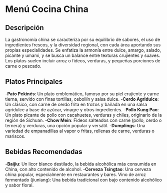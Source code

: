 # Menú Cocina China

## Descripción

La gastronomía china se caracteriza por su equilibrio de sabores, el uso de ingredientes frescos, y la diversidad regional, con cada área aportando sus propias especialidades. Se enfatiza la armonía entre dulce, amargo, salado, picante y umami, y se busca un balance entre texturas crujientes y suaves. Los platos suelen incluir arroz o fideos, verduras, y pequeñas porciones de carne o pescado. 

## Platos Principales

-**Pato Pekinés**:
Un plato emblemático, famoso por su piel crujiente y carne tierna, servido con finas tortillas, cebollín y salsa dulce. 
-**Cerdo Agridulce**:
Un clásico, con carne de cerdo frita en trozos y bañada en una salsa agridulce a base de azúcar, vinagre y otros ingredientes. 
-**Pollo Kung Pao**:
Un plato picante de pollo con cacahuetes, verduras y chiles, originario de la región de Sichuan. 
-**Chow Mein**:
Fideos salteados con carne (pollo, cerdo o ternera) y verduras, una opción popular y versátil. 
-**Dumplings**:
Una variedad de empanadillas al vapor o fritas, rellenas de carne, verduras o mariscos. 

## Bebidas Recomendadas

-**Baijiu**: Un licor blanco destilado, la bebida alcohólica más consumida en China, con alto contenido de alcohol. 
-**Cerveza Tsingtao**: Una cerveza china popular, especialmente en restaurantes y bares. 
Vino de arroz fermentado (jiuniang): Una bebida tradicional con bajo contenido alcohólico y sabor floral. 